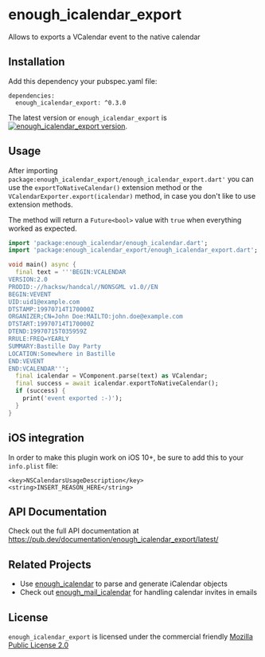 # enough_icalendar_export
Allows to exports a VCalendar event to the native calendar

## Installation
Add this dependency your pubspec.yaml file:

```
dependencies:
  enough_icalendar_export: ^0.3.0
```
The latest version or `enough_icalendar_export` is [![enough_icalendar_export version](https://img.shields.io/pub/v/enough_icalendar_export.svg)](https://pub.dartlang.org/packages/enough_icalendar_export).



## Usage
After importing `package:enough_icalendar_export/enough_icalendar_export.dart'` you can use the `exportToNativeCalendar()` extension method
or the `VCalendarExporter.export(icalendar)` method, in case you don't like to use extension methods.

The method will return a `Future<bool>` value with `true` when everything worked as expected.

```dart
import 'package:enough_icalendar/enough_icalendar.dart';
import 'package:enough_icalendar_export/enough_icalendar_export.dart';

void main() async {
  final text = '''BEGIN:VCALENDAR
VERSION:2.0
PRODID:-//hacksw/handcal//NONSGML v1.0//EN
BEGIN:VEVENT
UID:uid1@example.com
DTSTAMP:19970714T170000Z
ORGANIZER;CN=John Doe:MAILTO:john.doe@example.com
DTSTART:19970714T170000Z
DTEND:19970715T035959Z
RRULE:FREQ=YEARLY
SUMMARY:Bastille Day Party
LOCATION:Somewhere in Bastille
END:VEVENT
END:VCALENDAR''';
  final icalendar = VComponent.parse(text) as VCalendar;
  final success = await icalendar.exportToNativeCalendar();
  if (success) {
    print('event exported :-)');
  }
}
```

## iOS integration
In order to make this plugin work on iOS 10+, be sure to add this to your `info.plist` file:
```
<key>NSCalendarsUsageDescription</key>
<string>INSERT_REASON_HERE</string>
```
## API Documentation
Check out the full API documentation at https://pub.dev/documentation/enough_icalendar_export/latest/

## Related Projects
* Use [enough_icalendar](https://pub.dev/packages/enough_icalendar) to parse and generate iCalendar objects
* Check out [enough_mail_icalendar](https://pub.dev/packages/enough_mail_icalendar) for handling calendar invites in emails

## License
`enough_icalendar_export` is licensed under the commercial friendly [Mozilla Public License 2.0](LICENSE)

